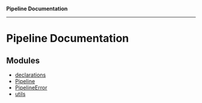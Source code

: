 **Pipeline Documentation**

***

# Pipeline Documentation

## Modules

- [declarations](declarations/README.md)
- [Pipeline](Pipeline/README.md)
- [PipelineError](PipelineError/README.md)
- [utils](utils/README.md)
